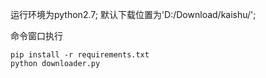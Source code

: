 运行环境为python2.7;
默认下载位置为'D:/Download/kaishu/';

命令窗口执行
```angular2
pip install -r requirements.txt
python downloader.py
```
